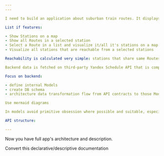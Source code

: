 ```yaml
---
---

I need to build an application about suburban train routes. It displays stations and routes on a map and allows to calculate reachability between stations based on transfer count. App DOES NOT uses any scheduling/timetable system for simplicity.

List if features:

- Show Stations on a map
- Show all Routes in a selected station
- Select a Route in a list and visualize it/all it's stations on a map
- Visualize all stations that are reachable from a selected stations

Reachability is calculated very simple: stations that share same Routes that this Station or are accessible via N transfers between routes

Backend data is fetched on third-party Yandex Schedule API that is complex and has a lot of information.

Focus on backend:

- define internal Models
- create DB schema
- architecture data transformation flow from API contracts to those Models

Use mermaid diagrams

In models avoid primitive obsession where possible and suitable, especially in codes/ids etc

API structure:

---
```


Now you have full app's architecture and description.

Convert this declarative/descriptive documentation